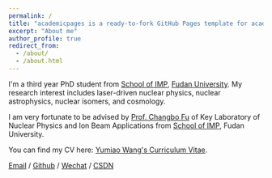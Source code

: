 ```yaml
---
permalink: /
title: "academicpages is a ready-to-fork GitHub Pages template for academic personal websites"
excerpt: "About me"
author_profile: true
redirect_from: 
  - /about/
  - /about.html
---
```


I'm a third year PhD student from [School of IMP](https://imp.fudan.edu.cn/), [Fudan University](https://www.fudan.edu.cn/). My research interest includes laser-driven nuclear physics, nuclear astrophysics, nuclear isomers, and cosmology.

I am very fortunate to be advised by [Prof. Changbo Fu](https://imp.fudan.edu.cn/b4/d2/c10030a177362/page.htm) of Key Laboratory of Nuclear Physics and Ion Beam Applications from [School of IMP](https://aibp.fudan.edu.cn/), Fudan University. 

You can find my CV here: [Yumiao Wang's Curriculum Vitae](../images/WechatIMG.jpg).

[Email](mailto:yumiaowang21@m.fudan.edu.cn) / [Github](https://github.com/Mrwym) / [Wechat](../images/WechatIMG.jpg) / [CSDN](https://blog.csdn.net/qq_55696524?type=blog)
